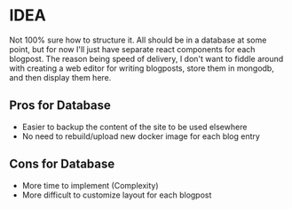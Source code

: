 # IDEA
Not 100% sure how to structure it. All should be in a database at some point, but for now I'll just have separate react components for each blogpost. The reason being speed of delivery, I don't want to fiddle around with creating a web editor for writing blogposts, store them in mongodb, and then display them here. 

## Pros for Database
* Easier to backup the content of the site to be used elsewhere
* No need to rebuild/upload new docker image for each blog entry

## Cons for Database
* More time to implement (Complexity)
* More difficult to customize layout for each blogpost 